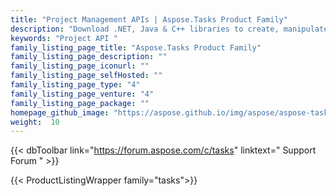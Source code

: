 ```yaml
---
title: "Project Management APIs | Aspose.Tasks Product Family"
description: "Download .NET, Java & C++ libraries to create, manipulate, convert & render Microsoft Project data without requiring Microsoft Project or Automation. "
keywords: "Project API "
family_listing_page_title: "Aspose.Tasks Product Family"
family_listing_page_description: ""
family_listing_page_iconurl: ""
family_listing_page_selfHosted: ""
family_listing_page_type: "4"
family_listing_page_venture: "4"
family_listing_page_package: ""
homepage_github_image: "https://aspose.github.io/img/aspose/aspose-tasks.png"
weight:  10
---
```


{{< dbToolbar link="https://forum.aspose.com/c/tasks" linktext=" Support Forum " >}}

{{< ProductListingWrapper family="tasks">}}
